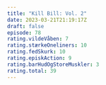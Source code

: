 ```yaml
---
title: "Kill Bill: Vol. 2"
date: 2023-03-21T21:19:17Z
draft: false
episode: 78
rating.vildeVåben: 7
rating.stærkeOneliners: 10
rating.fedSkurk: 10
rating.episkAction: 9
rating.barHudOgStoreMuskler: 3
rating.total: 39
---
```



